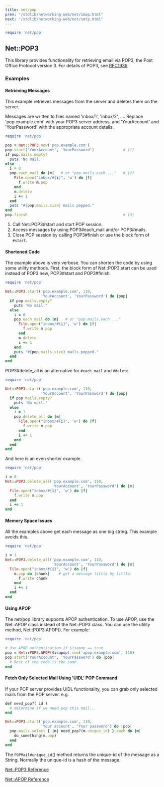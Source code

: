 ```yaml
---
title: net/pop
prev: "/stdlib/networking-web/net/imap.html"
next: "/stdlib/networking-web/net/smtp.html"
---
```



```ruby
require 'net/pop'
```

## Net::POP3[](#netpop3)

This library provides functionality for retrieving email via POP3, the
Post Office Protocol version 3. For details of POP3, see <a
href='http://www.ietf.org/rfc/rfc1939.txt' class='remote'
target='_blank'>RFC1939</a>.

### Examples[](#examples)

#### Retrieving Messages[](#retrieving-messages)

This example retrieves messages from the server and deletes them on the
server.

Messages are written to files named 'inbox/1', 'inbox/2', .... Replace
'pop.example.com' with your POP3 server address, and 'YourAccount' and
'YourPassword' with the appropriate account details.


```ruby
require 'net/pop'

pop = Net::POP3.new('pop.example.com')
pop.start('YourAccount', 'YourPassword')             # (1)
if pop.mails.empty?
  puts 'No mail.'
else
  i = 0
  pop.each_mail do |m|   # or "pop.mails.each ..."   # (2)
    File.open("inbox/#{i}", 'w') do |f|
      f.write m.pop
    end
    m.delete
    i += 1
  end
  puts "#{pop.mails.size} mails popped."
end
pop.finish                                           # (3)
```

1.  Call Net::POP3#start and start POP session.
2.  Access messages by using POP3#each\_mail and/or POP3#mails.
3.  Close POP session by calling POP3#finish or use the block form of
    `#start`.

#### Shortened Code[](#shortened-code)

The example above is very verbose. You can shorten the code by using
some utility methods. First, the block form of Net::POP3.start can be
used instead of POP3.new, POP3#start and POP3#finish.


```ruby
require 'net/pop'

Net::POP3.start('pop.example.com', 110,
                'YourAccount', 'YourPassword') do |pop|
  if pop.mails.empty?
    puts 'No mail.'
  else
    i = 0
    pop.each_mail do |m|   # or "pop.mails.each ..."
      File.open("inbox/#{i}", 'w') do |f|
        f.write m.pop
      end
      m.delete
      i += 1
    end
    puts "#{pop.mails.size} mails popped."
  end
end
```

POP3#delete\_all is an alternative for `#each_mail` and `#delete`.


```ruby
require 'net/pop'

Net::POP3.start('pop.example.com', 110,
                'YourAccount', 'YourPassword') do |pop|
  if pop.mails.empty?
    puts 'No mail.'
  else
    i = 1
    pop.delete_all do |m|
      File.open("inbox/#{i}", 'w') do |f|
        f.write m.pop
      end
      i += 1
    end
  end
end
```

And here is an even shorter example.


```ruby
require 'net/pop'

i = 0
Net::POP3.delete_all('pop.example.com', 110,
                     'YourAccount', 'YourPassword') do |m|
  File.open("inbox/#{i}", 'w') do |f|
    f.write m.pop
  end
  i += 1
end
```

#### Memory Space Issues[](#memory-space-issues)

All the examples above get each message as one big string. This example
avoids this.


```ruby
require 'net/pop'

i = 1
Net::POP3.delete_all('pop.example.com', 110,
                     'YourAccount', 'YourPassword') do |m|
  File.open("inbox/#{i}", 'w') do |f|
    m.pop do |chunk|    # get a message little by little.
      f.write chunk
    end
    i += 1
  end
end
```

#### Using APOP[](#using-apop)

The net/pop library supports APOP authentication. To use APOP, use the
Net::APOP class instead of the Net::POP3 class. You can use the utility
method, Net::POP3.APOP(). For example:


```ruby
require 'net/pop'

# Use APOP authentication if $isapop == true
pop = Net::POP3.APOP($isapop).new('apop.example.com', 110)
pop.start('YourAccount', 'YourPassword') do |pop|
  # Rest of the code is the same.
end
```

#### Fetch Only Selected Mail Using 'UIDL' POP Command[](#fetch-only-selected-mail-using-uidl-pop-command)

If your POP server provides UIDL functionality, you can grab only
selected mails from the POP server. e.g.


```ruby
def need_pop?( id )
  # determine if we need pop this mail...
end

Net::POP3.start('pop.example.com', 110,
                'Your account', 'Your password') do |pop|
  pop.mails.select { |m| need_pop?(m.unique_id) }.each do |m|
    do_something(m.pop)
  end
end
```

The `POPMail#unique_id`() method returns the unique-id of the message as
a String. Normally the unique-id is a hash of the message.

<a
href='https://ruby-doc.org/stdlib-2.7.0/libdoc/net/pop/rdoc/Net/POP3.html'
class='ruby-doc remote' target='_blank'>Net::POP3 Reference</a>



<a
href='https://ruby-doc.org/stdlib-2.7.0/libdoc/net/pop/rdoc/Net/APOP.html'
class='ruby-doc remote' target='_blank'>Net::APOP Reference</a>











